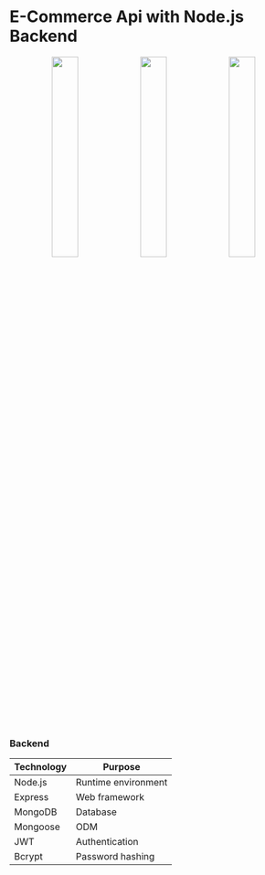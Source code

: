 #  E-Commerce Api with Node.js Backend

<p align="center">
  <img src="https://github.com/user-attachments/assets/e99a066c-531b-4da9-b5f5-6d1c07c0bb57" width="30%" />
  <img src="https://github.com/user-attachments/assets/eda08435-373d-4583-be43-30f3526a5524" width="30%" />
  <img src="https://github.com/user-attachments/assets/1b900967-ffb3-40e6-b671-11b3d6ff17a8" width="30%" />
</p>

### Backend
| Technology | Purpose |
|------------|---------|
| Node.js | Runtime environment |
| Express | Web framework |
| MongoDB | Database |
| Mongoose | ODM |
| JWT | Authentication |
| Bcrypt | Password hashing |
